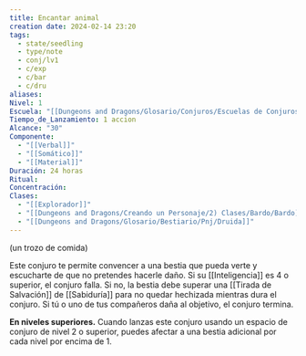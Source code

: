 ```yaml
---
title: Encantar animal
creation date: 2024-02-14 23:20
tags:
  - state/seedling
  - type/note
  - conj/lv1
  - c/exp
  - c/bar
  - c/dru
aliases: 
Nivel: 1
Escuela: "[[Dungeons and Dragons/Glosario/Conjuros/Escuelas de Conjuros/Encantamiento]]"
Tiempo_de_Lanzamiento: 1 accion
Alcance: "30"
Componente:
  - "[[Verbal]]"
  - "[[Somático]]"
  - "[[Material]]"
Duración: 24 horas
Ritual: 
Concentración: 
Clases:
  - "[[Explorador]]"
  - "[[Dungeons and Dragons/Creando un Personaje/2) Clases/Bardo/Bardo]]"
  - "[[Dungeons and Dragons/Glosario/Bestiario/Pnj/Druida]]"
---
```

(un trozo de comida)

Este conjuro te permite convencer a una bestia que pueda verte y escucharte de que no pretendes hacerle daño. Si su [[Inteligencia]] es 4 o superior, el conjuro falla. Si no, la bestia debe superar una [[Tirada de Salvación]] de [[Sabiduría]] para no quedar hechizada mientras dura el conjuro. Si tú o uno de tus compañeros daña al objetivo, el conjuro termina.

**En niveles superiores.** Cuando lanzas este conjuro usando un espacio de conjuro de nivel 2 o superior, puedes afectar a una bestia adicional por cada nivel por encima de 1.

